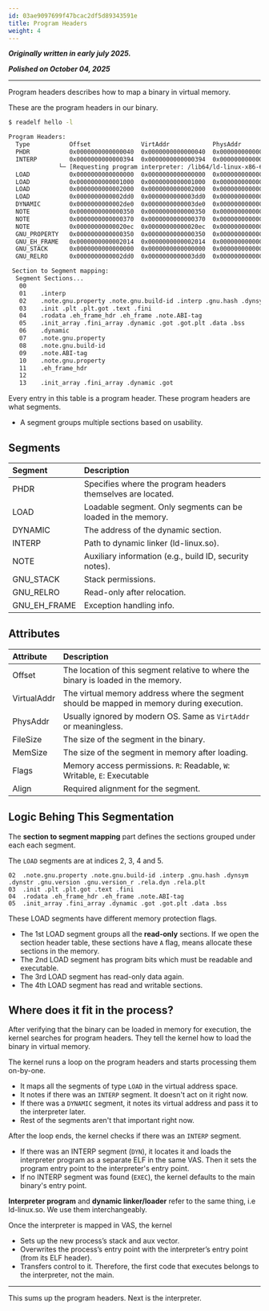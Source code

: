 ```yaml
---
id: 03ae9097699f47bcac2df5d89343591e
title: Program Headers
weight: 4
---
```


***Originally written in early july 2025.***

***Polished on October 04, 2025***

---

Program headers describes how to map a binary in virtual memory.

These are the program headers in our binary.
```bash
$ readelf hello -l

Program Headers:
  Type           Offset              VirtAddr            PhysAddr            FileSiz             MemSiz              Flags   Align
  PHDR           0x0000000000000040  0x0000000000000040  0x0000000000000040  0x0000000000000310  0x0000000000000310    R      0x8
  INTERP         0x0000000000000394  0x0000000000000394  0x0000000000000394  0x000000000000001c  0x000000000000001c    R      0x1
              └─ [Requesting program interpreter: /lib64/ld-linux-x86-64.so.2]
  LOAD           0x0000000000000000  0x0000000000000000  0x0000000000000000  0x0000000000000628  0x0000000000000628    R      0x1000
  LOAD           0x0000000000001000  0x0000000000001000  0x0000000000001000  0x000000000000015d  0x000000000000015d    R E    0x1000
  LOAD           0x0000000000002000  0x0000000000002000  0x0000000000002000  0x000000000000010c  0x000000000000010c    R      0x1000
  LOAD           0x0000000000002dd0  0x0000000000003dd0  0x0000000000003dd0  0x0000000000000248  0x0000000000000250    RW     0x1000
  DYNAMIC        0x0000000000002de0  0x0000000000003de0  0x0000000000003de0  0x00000000000001e0  0x00000000000001e0    RW     0x8
  NOTE           0x0000000000000350  0x0000000000000350  0x0000000000000350  0x0000000000000020  0x0000000000000020    R      0x8
  NOTE           0x0000000000000370  0x0000000000000370  0x0000000000000370  0x0000000000000024  0x0000000000000024    R      0x4
  NOTE           0x00000000000020ec  0x00000000000020ec  0x00000000000020ec  0x0000000000000020  0x0000000000000020    R      0x4
  GNU_PROPERTY   0x0000000000000350  0x0000000000000350  0x0000000000000350  0x0000000000000020  0x0000000000000020    R      0x8
  GNU_EH_FRAME   0x0000000000002014  0x0000000000002014  0x0000000000002014  0x000000000000002c  0x000000000000002c    R      0x4
  GNU_STACK      0x0000000000000000  0x0000000000000000  0x0000000000000000  0x0000000000000000  0x0000000000000000    RW     0x10
  GNU_RELRO      0x0000000000002dd0  0x0000000000003dd0  0x0000000000003dd0  0x0000000000000230  0x0000000000000230    R      0x1

 Section to Segment mapping:
  Segment Sections...
   00     
   01    .interp 
   02    .note.gnu.property .note.gnu.build-id .interp .gnu.hash .dynsym .dynstr .gnu.version .gnu.version_r .rela.dyn .rela.plt 
   03    .init .plt .plt.got .text .fini 
   04    .rodata .eh_frame_hdr .eh_frame .note.ABI-tag 
   05    .init_array .fini_array .dynamic .got .got.plt .data .bss 
   06    .dynamic 
   07    .note.gnu.property 
   08    .note.gnu.build-id 
   09    .note.ABI-tag 
   10    .note.gnu.property 
   11    .eh_frame_hdr 
   12
   13    .init_array .fini_array .dynamic .got
```

Every entry in this table is a program header. These program headers are what segments.
  - A segment groups multiple sections based on usability.

## Segments

| Segment      | Description |
| :------      | :---------- |
| PHDR         | Specifies where the program headers themselves are located.  |
| LOAD         | Loadable segment. Only segments can be loaded in the memory. |
| DYNAMIC      | The address of the dynamic section.   |
| INTERP       | Path to dynamic linker (ld-linux.so). |
| NOTE         | Auxiliary information (e.g., build ID, security notes). |
| GNU_STACK    | Stack permissions. |
| GNU_RELRO    | Read-only after relocation. |
| GNU_EH_FRAME | Exception handling info.    |

## Attributes

| Attribute   | Description |
| :--------   | :---------- |
| Offset      | The location of this segment relative to where the binary is loaded in the memory. |
| VirtualAddr | The virtual memory address where the segment should be mapped in memory during execution. |
| PhysAddr    | Usually ignored by modern OS. Same as `VirtAddr` or meaningless. |
| FileSize    | The size of the segment in the binary. |
| MemSize     | The size of the segment in memory after loading. |
| Flags       | Memory access permissions. `R`: Readable, `W`: Writable, `E`: Executable |
| Align       | Required alignment for the segment. |

## Logic Behing This Segmentation

The **section to segment mapping** part defines the sections grouped under each each segment.

The `LOAD` segments are at indices 2, 3, 4 and 5.
```
02  .note.gnu.property .note.gnu.build-id .interp .gnu.hash .dynsym .dynstr .gnu.version .gnu.version_r .rela.dyn .rela.plt 
03  .init .plt .plt.got .text .fini 
04  .rodata .eh_frame_hdr .eh_frame .note.ABI-tag 
05  .init_array .fini_array .dynamic .got .got.plt .data .bss 
```

These LOAD segments have different memory protection flags.
  - The 1st LOAD segment groups all the **read-only** sections. If we open the section header table, these sections have `A` flag, means allocate these sections in the memory.
  - The 2nd LOAD segment has program bits which must be readable and executable.
  - The 3rd LOAD segment has read-only data again.
  - The 4th LOAD segment has read and writable sections.

## Where does it fit in the process?

After verifying that the binary can be loaded in memory for execution, the kernel searches for program headers. They tell the kernel how to load the binary in virtual memory.

The kernel runs a loop on the program headers and starts processing them on-by-one.
  - It maps all the segments of type `LOAD` in the virtual address space.
  - It notes if there was an `INTERP` segment. It doesn't act on it right now.
  - If there was a `DYNAMIC` segment, it notes its virtual address and pass it to the interpreter later.
  - Rest of the segments aren't that important right now.

After the loop ends, the kernel checks if there was an `INTERP` segment. 
  - If there was an INTERP segment (`DYN`), it locates it and loads the interpreter program as a separate ELF in the same VAS. Then it sets the program entry point to the interpreter's entry point.
  - If no INTERP segment was found (`EXEC`), the kernel defaults to the main binary's entry point.

**Interpreter program** and **dynamic linker/loader** refer to the same thing, i.e ld-linux.so. We use them interchangeably.

Once the interpreter is mapped in VAS, the kernel
  - Sets up the new process’s stack and aux vector.
  - Overwrites the process’s entry point with the interpreter’s entry point (from its ELF header).
  - Transfers control to it. Therefore, the first code that executes belongs to the interpreter, not the main.

---

This sums up the program headers. Next is the interpreter.
